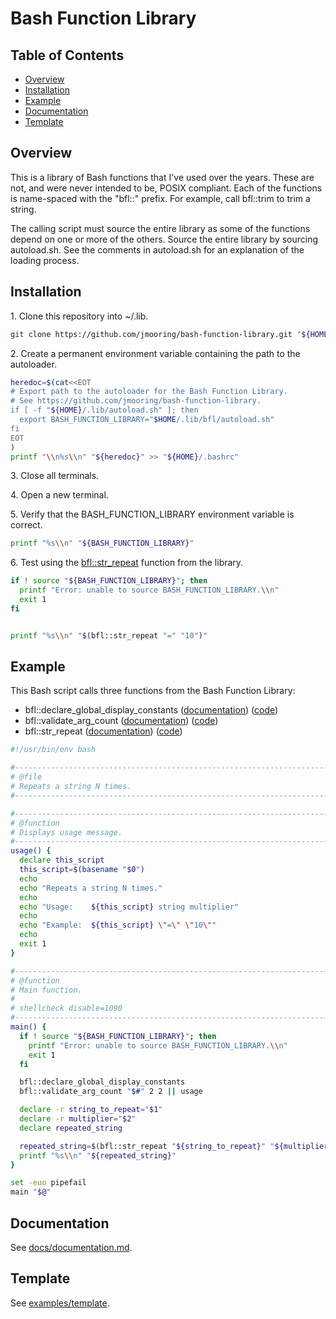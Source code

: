 # Bash Function Library

## Table of Contents

* [Overview](#overview)
* [Installation](#installation)
* [Example](#example)
* [Documentation](#documentation)
* [Template](#template)

<a id="overview"></a>

## Overview

This is a library of Bash functions that I've used over the years. These are
not, and were never intended to be, POSIX compliant. Each of the functions is
name-spaced with the "bfl::" prefix. For example, call bfl::trim to trim a
string.

The calling script must source the entire library as some of the functions
depend on one or more of the others. Source the entire library by sourcing
autoload.sh. See the comments in autoload.sh for an explanation of the loading process.

<a id="installation"></a>

## Installation

1\. Clone this repository into ~/.lib.

```bash
git clone https://github.com/jmooring/bash-function-library.git "${HOME}/.lib/fl"
```

2\. Create a permanent environment variable containing the path to the autoloader.

```bash
heredoc=$(cat<<EOT
# Export path to the autoloader for the Bash Function Library.
# See https://github.com/jmooring/bash-function-library.
if [ -f "${HOME}/.lib/autoload.sh" ]; then
  export BASH_FUNCTION_LIBRARY="$HOME/.lib/bfl/autoload.sh"
fi
EOT
)
printf "\\n%s\\n" "${heredoc}" >> "${HOME}/.bashrc"
```

3\. Close all terminals.

4\. Open a new terminal.

5\. Verify that the BASH_FUNCTION_LIBRARY environment variable is correct.

```bash
printf "%s\\n" "${BASH_FUNCTION_LIBRARY}"
```

6\. Test using the [bfl::str_repeat](docs/documentation.md#bfl_str_repeat) function from the library.

```bash
if ! source "${BASH_FUNCTION_LIBRARY}"; then
  printf "Error: unable to source BASH_FUNCTION_LIBRARY.\\n"
  exit 1
fi


printf "%s\\n" "$(bfl::str_repeat "=" "10")"
```

<a id="example"></a>

## Example

This Bash script calls three functions from the Bash Function Library:

* bfl::declare_global_display_constants ([documentation](docs/documentation.md#bfl_declare_global_display_constants))
  ([code](_declare_global_display_constants.sh))
* bfl::validate_arg_count ([documentation](docs/documentation.md#bfl_validate_arg_count)) ([code](_validate_arg_count.sh))
* bfl::str_repeat ([documentation](docs/documentation.md#bfl_str_repeat)) ([code](_str_repeat.sh))

```bash
#!/usr/bin/env bash

#------------------------------------------------------------------------------
# @file
# Repeats a string N times.
#------------------------------------------------------------------------------

#------------------------------------------------------------------------------
# @function
# Displays usage message.
#------------------------------------------------------------------------------
usage() {
  declare this_script
  this_script=$(basename "$0")
  echo
  echo "Repeats a string N times."
  echo
  echo "Usage:    ${this_script} string multiplier"
  echo
  echo "Example:  ${this_script} \"=\" \"10\""
  echo
  exit 1
}

#------------------------------------------------------------------------------
# @function
# Main function.
#
# shellcheck disable=1090
#------------------------------------------------------------------------------
main() {
  if ! source "${BASH_FUNCTION_LIBRARY}"; then
    printf "Error: unable to source BASH_FUNCTION_LIBRARY.\\n"
    exit 1
  fi

  bfl::declare_global_display_constants
  bfl::validate_arg_count "$#" 2 2 || usage

  declare -r string_to_repeat="$1"
  declare -r multiplier="$2"
  declare repeated_string

  repeated_string=$(bfl::str_repeat "${string_to_repeat}" "${multiplier}")
  printf "%s\\n" "${repeated_string}"
}

set -euo pipefail
main "$@"
```

<a id="documentation"></a>

## Documentation

See [docs/documentation.md](docs/documentation.md).

## Template

See [examples/template](examples/template).
